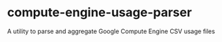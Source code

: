 # compute-engine-usage-parser
A utility to parse and aggregate Google Compute Engine CSV usage files
